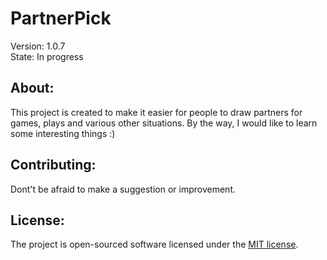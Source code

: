 # PartnerPick
Version: 1.0.7
<br>
State: In progress

## About:

This project is created to make it easier for people to draw partners for games, plays and various other situations.
By the way, I would like to learn some interesting things :)

## Contributing:

Dont't be afraid to make a suggestion or improvement.
## License:

The project is open-sourced software licensed under the [MIT license](https://opensource.org/licenses/MIT).
